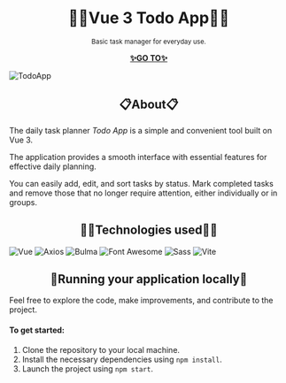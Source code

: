<h1 align="center">📝🔰Vue 3 Todo App🔰🎯</h1>

<p align="center">
    <sup>Basic task manager for everyday use.</sup>
</p>

<p align="center">
  <a href="http://orpheus29.github.io/vue3-todo-app/">
    <strong>✨GO TO✨</strong>
  </a>
</p>

![TodoApp](https://github.com/Orpheus29/react_todo-app-with-api/assets/110335429/3f946bce-22aa-4ee6-89f5-23a5e5c823d3)

<h2 align="center">📋About📋</h2>

The daily task planner *Todo App* is a simple and convenient tool built on Vue 3.

The application provides a smooth interface with essential features for effective daily planning.

You can easily add, edit, and sort tasks by status. Mark completed tasks and remove those that no longer require attention, either individually or in groups.

<h2 align="center">🧙‍♂️Technologies used🧙‍♂️</h2>

![Vue](https://img.shields.io/badge/Vue%20js-008080?style=for-the-badge&logo=vuedotjs&logoColor=white) ![Axios](https://img.shields.io/badge/axios-671ddf?&style=for-the-badge&logo=axios&logoColor=white) ![Bulma](https://img.shields.io/badge/Bulma-00D1B2?style=for-the-badge&logo=Bulma&logoColor=white) ![Font Awesome](https://img.shields.io/badge/Font_Awesome-339AF0?style=for-the-badge&logo=fontawesome&logoColor=white) ![Sass](https://img.shields.io/badge/Sass-CC6699?style=for-the-badge&logo=sass&logoColor=white) ![Vite](https://img.shields.io/badge/Vite-B73BFE?style=for-the-badge&logo=vite&logoColor=FFD62E) 

<h2 align="center">📌Running your application locally📌</h2>

Feel free to explore the code, make improvements, and contribute to the project.

<h4>To get started:</h4>

1. Clone the repository to your local machine.
2. Install the necessary dependencies using `npm install`.
3. Launch the project using `npm start`.
